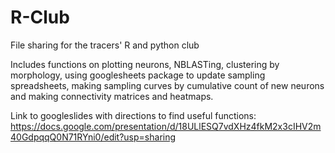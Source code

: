 # R-Club
File sharing for the tracers' R and python club

Includes functions on plotting neurons, NBLASTing, clustering by morphology,
using googlesheets package to update sampling spreadsheets, making sampling curves by cumulative count of new neurons
and making connectivity matrices and heatmaps.

Link to googleslides with directions to find useful functions: https://docs.google.com/presentation/d/18ULlESQ7vdXHz4fkM2x3cIHV2m40GdpqqQ0N71RYni0/edit?usp=sharing
